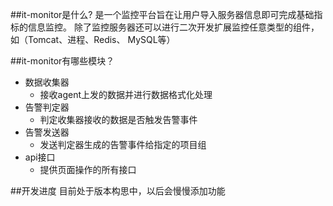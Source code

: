 ##it-monitor是什么?
是一个监控平台旨在让用户导入服务器信息即可完成基础指标的信息监控。
除了监控服务器还可以进行二次开发扩展监控任意类型的组件，如（Tomcat、进程、Redis、
MySQL等）

##it-monitor有哪些模块？
* 数据收集器
    * 接收agent上发的数据并进行数据格式化处理
* 告警判定器
    * 判定收集器接收的数据是否触发告警事件
* 告警发送器
    * 发送判定器生成的告警事件给指定的项目组
* api接口
    * 提供页面操作的所有接口
 
##开发进度
目前处于版本构思中，以后会慢慢添加功能


